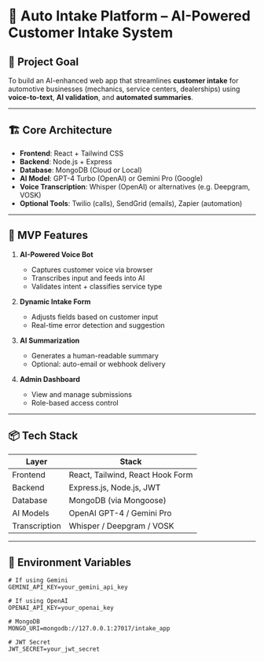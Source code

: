 # 🚗 Auto Intake Platform – AI-Powered Customer Intake System

## 🧩 Project Goal
To build an AI-enhanced web app that streamlines **customer intake** for automotive businesses (mechanics, service centers, dealerships) using **voice-to-text**, **AI validation**, and **automated summaries**.

---

## 🏗️ Core Architecture
- **Frontend**: React + Tailwind CSS
- **Backend**: Node.js + Express
- **Database**: MongoDB (Cloud or Local)
- **AI Model**: GPT-4 Turbo (OpenAI) or Gemini Pro (Google)
- **Voice Transcription**: Whisper (OpenAI) or alternatives (e.g. Deepgram, VOSK)
- **Optional Tools**: Twilio (calls), SendGrid (emails), Zapier (automation)

---

## 🔑 MVP Features
1. **AI-Powered Voice Bot**
   - Captures customer voice via browser
   - Transcribes input and feeds into AI
   - Validates intent + classifies service type

2. **Dynamic Intake Form**
   - Adjusts fields based on customer input
   - Real-time error detection and suggestion

3. **AI Summarization**
   - Generates a human-readable summary
   - Optional: auto-email or webhook delivery

4. **Admin Dashboard**
   - View and manage submissions
   - Role-based access control

---

## 📦 Tech Stack

| Layer        | Stack                       |
|--------------|-----------------------------|
| Frontend     | React, Tailwind, React Hook Form |
| Backend      | Express.js, Node.js, JWT    |
| Database     | MongoDB (via Mongoose)      |
| AI Models    | OpenAI GPT-4 / Gemini Pro   |
| Transcription| Whisper / Deepgram / VOSK   |

---

## 🔐 Environment Variables

```env
# If using Gemini
GEMINI_API_KEY=your_gemini_api_key

# If using OpenAI
OPENAI_API_KEY=your_openai_key

# MongoDB
MONGO_URI=mongodb://127.0.0.1:27017/intake_app

# JWT Secret
JWT_SECRET=your_jwt_secret

